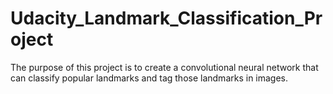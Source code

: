 # Udacity_Landmark_Classification_Project
The purpose of this project is to create a convolutional neural network that can classify popular landmarks and tag those landmarks in images.

